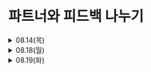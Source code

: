 # 파트너와 피드백 나누기

<details>
<summary>08.14(목)</summary>  

- 좋은점: 실생활에서 많이 사용되는 지도 어플리케이션을 더 개발할 수 있다는 점  

- 우려되는점: html을 사용해본 경험이 없고, 실제 제품 형식으로 나와있지 않은 점이 우려됨  

- 아이디어: 지하철 역 내의 cctv 영상을 기반으로 YOLO를 이용해 지하철을 기다리는 사람 수를 카운트하여 네이버지도에 반영하기  


추가할 점:  
  
- 혼잡도 별 표시 색상 변경

- 신뢰도를 통해 사람 인식 기능 향상

- 업데이트된 html창 표시


</details> 

<details>
<summary>08.18(월)</summary>  

1. 손이나 어깨, 다리 등을 사람으로 인식하는 경우 발생
- 정확도 구문을 추가하고 기준점을 0.8로 설정하여 기준점보다 높을시 사람으로 인식


</details>

<details>
<summary>08.19(화)</summary>  

### 실제 지하철역 cctv 영상을 통해 혼잡도 판별이 가능한지 확인하기
- 현재 문제는 실제 상황에서 사용 가능한지 판별이 불가능하기 때문에 웹캠인식보다는 실제 cctv영상을 통해 혼잡도 판별 테스트하기

- 지하철에서 나오는 사람들까지 대기자로 판별할 수 있기 때문에 ROI영역 설정해서 관심영역 안에서만 혼잡도 구분하기

- 지하철 cctv영상을 토대로 혼잡도 구문의 인원 수 조정하기(현재는 3명 이하일때 '혼잡하지 않음')

</details>
